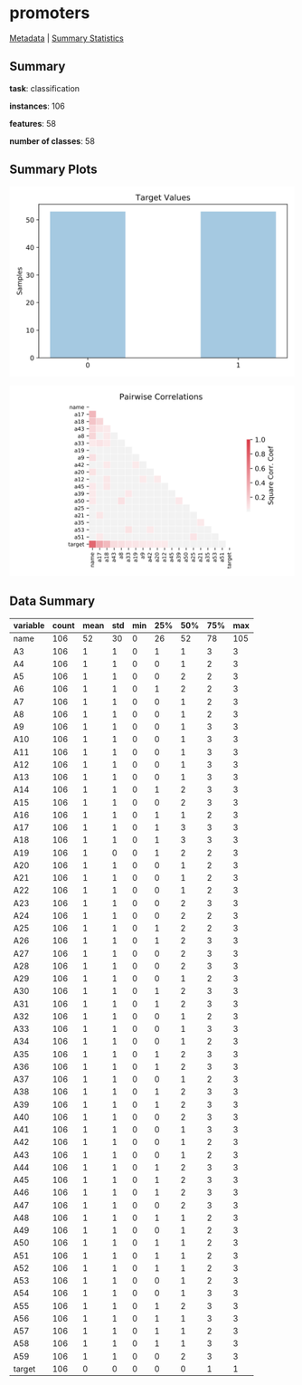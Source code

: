 # promoters

[Metadata](metadata.yaml) | [Summary Statistics](summary_stats.csv)

## Summary

**task**: classification

**instances**: 106

**features**: 58

**number of classes**: 58

## Summary Plots

![Labels](label.svg)

![Corr](corr.svg)

## Data Summary

|	variable	|	count	|	mean	|	std	|	min	|	25%	|	50%	|	75%	|	max|
| --- | --- | --- | --- | --- | --- | --- | --- | --- |
|	name	|	106	|	52	|	30	|	0	|	26	|	52	|	78	|	105
|	A3	|	106	|	1	|	1	|	0	|	1	|	1	|	3	|	3
|	A4	|	106	|	1	|	1	|	0	|	0	|	1	|	2	|	3
|	A5	|	106	|	1	|	1	|	0	|	0	|	2	|	2	|	3
|	A6	|	106	|	1	|	1	|	0	|	1	|	2	|	2	|	3
|	A7	|	106	|	1	|	1	|	0	|	0	|	1	|	2	|	3
|	A8	|	106	|	1	|	1	|	0	|	0	|	1	|	2	|	3
|	A9	|	106	|	1	|	1	|	0	|	0	|	1	|	3	|	3
|	A10	|	106	|	1	|	1	|	0	|	0	|	1	|	3	|	3
|	A11	|	106	|	1	|	1	|	0	|	0	|	1	|	3	|	3
|	A12	|	106	|	1	|	1	|	0	|	0	|	1	|	3	|	3
|	A13	|	106	|	1	|	1	|	0	|	0	|	1	|	3	|	3
|	A14	|	106	|	1	|	1	|	0	|	1	|	2	|	3	|	3
|	A15	|	106	|	1	|	1	|	0	|	0	|	2	|	3	|	3
|	A16	|	106	|	1	|	1	|	0	|	1	|	1	|	2	|	3
|	A17	|	106	|	1	|	1	|	0	|	1	|	3	|	3	|	3
|	A18	|	106	|	1	|	1	|	0	|	1	|	3	|	3	|	3
|	A19	|	106	|	1	|	0	|	0	|	1	|	2	|	2	|	3
|	A20	|	106	|	1	|	1	|	0	|	0	|	1	|	2	|	3
|	A21	|	106	|	1	|	1	|	0	|	0	|	1	|	2	|	3
|	A22	|	106	|	1	|	1	|	0	|	0	|	1	|	2	|	3
|	A23	|	106	|	1	|	1	|	0	|	0	|	2	|	3	|	3
|	A24	|	106	|	1	|	1	|	0	|	0	|	2	|	2	|	3
|	A25	|	106	|	1	|	1	|	0	|	1	|	2	|	2	|	3
|	A26	|	106	|	1	|	1	|	0	|	1	|	2	|	3	|	3
|	A27	|	106	|	1	|	1	|	0	|	0	|	2	|	3	|	3
|	A28	|	106	|	1	|	1	|	0	|	0	|	2	|	3	|	3
|	A29	|	106	|	1	|	1	|	0	|	0	|	1	|	2	|	3
|	A30	|	106	|	1	|	1	|	0	|	1	|	2	|	3	|	3
|	A31	|	106	|	1	|	1	|	0	|	1	|	2	|	3	|	3
|	A32	|	106	|	1	|	1	|	0	|	0	|	1	|	2	|	3
|	A33	|	106	|	1	|	1	|	0	|	0	|	1	|	3	|	3
|	A34	|	106	|	1	|	1	|	0	|	0	|	1	|	2	|	3
|	A35	|	106	|	1	|	1	|	0	|	1	|	2	|	3	|	3
|	A36	|	106	|	1	|	1	|	0	|	1	|	2	|	3	|	3
|	A37	|	106	|	1	|	1	|	0	|	0	|	1	|	2	|	3
|	A38	|	106	|	1	|	1	|	0	|	1	|	2	|	3	|	3
|	A39	|	106	|	1	|	1	|	0	|	1	|	2	|	3	|	3
|	A40	|	106	|	1	|	1	|	0	|	0	|	2	|	3	|	3
|	A41	|	106	|	1	|	1	|	0	|	0	|	1	|	3	|	3
|	A42	|	106	|	1	|	1	|	0	|	0	|	1	|	2	|	3
|	A43	|	106	|	1	|	1	|	0	|	0	|	1	|	2	|	3
|	A44	|	106	|	1	|	1	|	0	|	1	|	2	|	3	|	3
|	A45	|	106	|	1	|	1	|	0	|	1	|	2	|	3	|	3
|	A46	|	106	|	1	|	1	|	0	|	1	|	2	|	3	|	3
|	A47	|	106	|	1	|	1	|	0	|	0	|	2	|	3	|	3
|	A48	|	106	|	1	|	1	|	0	|	1	|	1	|	2	|	3
|	A49	|	106	|	1	|	1	|	0	|	0	|	1	|	2	|	3
|	A50	|	106	|	1	|	1	|	0	|	1	|	1	|	2	|	3
|	A51	|	106	|	1	|	1	|	0	|	1	|	1	|	2	|	3
|	A52	|	106	|	1	|	1	|	0	|	1	|	1	|	2	|	3
|	A53	|	106	|	1	|	1	|	0	|	0	|	1	|	2	|	3
|	A54	|	106	|	1	|	1	|	0	|	0	|	1	|	3	|	3
|	A55	|	106	|	1	|	1	|	0	|	1	|	2	|	3	|	3
|	A56	|	106	|	1	|	1	|	0	|	1	|	1	|	3	|	3
|	A57	|	106	|	1	|	1	|	0	|	1	|	1	|	2	|	3
|	A58	|	106	|	1	|	1	|	0	|	1	|	1	|	3	|	3
|	A59	|	106	|	1	|	1	|	0	|	0	|	2	|	3	|	3
|	target	|	106	|	0	|	0	|	0	|	0	|	0	|	1	|	1
